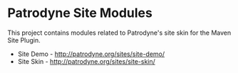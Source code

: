 Patrodyne Site Modules
======================

This project contains modules related to Patrodyne's site skin for the Maven Site Plugin.

* Site Demo - http://patrodyne.org/sites/site-demo/
* Site Skin - http://patrodyne.org/sites/site-skin/
